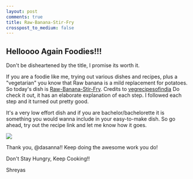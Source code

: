 ```yaml
---
layout: post
comments: true
title: Raw-Banana-Stir-Fry
crosspost_to_medium: false
---
```

## Helloooo Again Foodies!!! 
Don't be disheartened by the title, I promise its worth it.

If you are a foodie like me, trying out various dishes and recipes, plus a "vegetarian" you know that Raw banana is a mild replacement for
potatoes. So today's dish is [Raw-Banana-Stir-Fry](https://www.vegrecipesofindia.com/raw-banana-stir-fry-recipe/).
Credits to [vegrecipesofindia](https://www.vegrecipesofindia.com/) 
Do check it out, it has an elaborate explanation of each step. I followed each step and it turned out pretty good.

It's a very low effort dish and if you are bachelor/bachelorette it is something you would wanna include in your easy-to-make
dish. So go ahead, try out the recipe link and let me know how it goes.

<a href='https://photos.google.com/share/AF1QipMJNYOdlXztOTKgJ59xiW7LYijRUhVs9AqxpdMXyyiyiVYaKfHEOb96QTdOtHLXqQ?key=dXFKQ2lyU2VIVkRvSlpvS1ZvamZLSTNqZTN4RUJR&source=ctrlq.org'><img src='https://lh3.googleusercontent.com/2JB4retXlTXPJ5WQVXNrR3mAZgELbpQfhpPowmHr49_n6_iSeQNZ7uiUqBRUs-QemlmDM-d6b43-96pxEISMyK6Li79RavENtFTivMkyDj_8f7WI9n9YXXcD1xG-UPyXaeQXhKnLdQg=w2400' /></a>

Thank you, @dasanna!! Keep doing the awesome work you do!

Don't Stay Hungry, Keep Cooking!!

Shreyas 